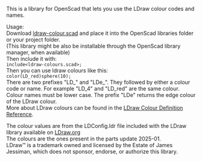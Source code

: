 This is a library for OpenScad that lets you use the LDraw colour codes and names.

Usage:  
Download [ldraw-colour.scad](https://github.com/Nexusnui/LDrawColoursForOpenScad/raw/master/ldraw-colours/ldraw-colours.scad) and place it into the OpenScad libraries folder or your project folder.  
(This library might be also be installable through the OpenScad library manager, when available)  
Then include it with:  
`include<ldraw-colours.scad>;`  
Then you can use ldraw colours like this:  
`color(LD_red)sphere(10);`  
There are two prefixes "LD_" and "LDe_". They followed by either a colour code or name.
For example "LD_4" and "LD_red" are the same colour. Colour names must be lower case.
The prefix "LDe" returns the edge colour of the LDraw colour.  
More about LDraw colours can be found in the [LDraw Colour Definition Reference](https://www.ldraw.org/article/547.html).

The colour values are from the LDConfig.ldr file included with the LDraw library available on [LDraw.org](https://ldraw.org)  
The colours are the ones present in the parts update 2025-01.  
LDraw™ is a trademark owned and licensed by the Estate of James Jessiman, which does not sponsor, endorse, or authorize this library.